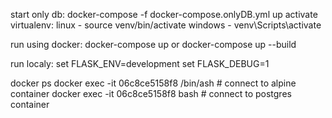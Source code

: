 
start only db: docker-compose -f docker-compose.onlyDB.yml up
activate virtualenv:
linux - source venv/bin/activate
windows - venv\Scripts\activate

run using docker:
 docker-compose up
 or
 docker-compose up --build

 run localy:
 set FLASK_ENV=development
 set FLASK_DEBUG=1


docker ps
docker exec -it 06c8ce5158f8 /bin/ash # connect to alpine container
docker exec -it 06c8ce5158f8 bash # connect to postgres container